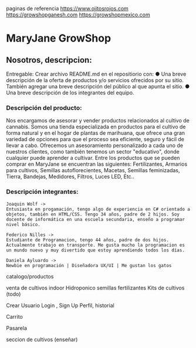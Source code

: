 <!-- Markdown -->
<!-- https://markdown.es/ -->
<!-- Nombres
Descripcion de la Pagina
Paginas que usamos de modelo (minimo4) que tomamos de cada pagina y porque -->
<!-- información del proyecto.
A quien apunta de que se trata, integrantes, como se configura si alguien lo instala
readme "express" en github/expressjs/express -->
<!-- Grupo en Discord https://discord.gg/x2EUr3MXYk -->

paginas de referencia
https://www.ojitosrojos.com
https://growshopganesh.com
https://growshopmexico.com


# **MaryJane GrowShop**


## Nosotros, descripcion:

Entregable: Crear archivo README.md en el repositiorio con:
● Una breve descripción de la oferta de productos y/o servicios ofrecidos por su
sitio. También agregar una breve descripción del público al que apunta el sitio.
● Una breve descripción de los integrantes del equipo.

### Descripción del producto: 
Nos encargamos de asesorar y vender productos relacionados al cultivo de cannabis. Somos una tienda especializada en productos para el cultivo de forma natural y en el hogar de plantas de marihuana, que ofrece una gran variedad de opciones para que el proceso sea eficiente, seguro y fácil de llevar a cabo.
Ofrecemos un asesoramiento personalizado a cada uno de nuestros clientes, como también tenemos un sector "educativo", donde cualquier puede aprender a cultivar.
Entre los productos que se pueden comprar en MaryJane se encuentran las siguientes: 
    Fertilizantes, 
    Armarios para cultivos, 
    Semillas autoflorecientes, 
    Macetas, 
    Semillas feminizadas, 
    Tierra, 
    Bandejas, 
    Medidores, 
    Filtros,
    Luces LED,
    Etc..


### Descripción integrantes: 

    Joaquin Wolf -> 
    Entusiasta en progamación, tengo algo de experiencia en C# orientado a objetos, también en HTML/CSS. Tengo 34 años, padre de 2 hijos. Soy docente de informática en una escuela secundaria, enseño a programar nivel básico.

    Federico Nilles -> 
    Estudiante de Programacion, tengo 44 años, padre de dos hijos. Actualmente trabajo en transporte. Me gusta mucho la programacion es un mundo nuevo y muy divertido que estoy aprendiendo todos los días.

    Daniela Ayluardo -> 
    Newbie en programación | Diseñadora UX/UI | Me gustan los gatos

catalogo/productos

venta de cultivos indoor 
Hidroponico
semillas
fertilizantes
Kits de cultivos (todo)

Crear Usuario 
Login , Sign Up
Perfil, historial

Carrito



Pasarela








seccion de cultivos (enseñar)



